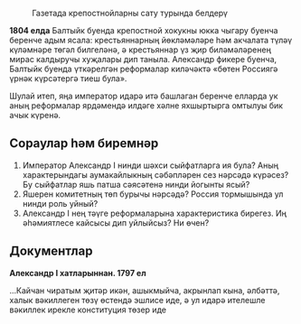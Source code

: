 <figure data-bbox="[51, 52, 850, 512]" data-page="9"><figcaption>Газетада крепостнойларны сату турында белдерү</figcaption></figure>

**1804 елда** Балтыйк буенда крепостной хокукны юкка чыгару буенча беренче адым ясала: крестьяннарның йөкләмәләре һәм акчалата түләү күләмнәре төгәл билгеләнә, ә крестьяннар үз җир биләмәләренең мирас калдыручы хуҗалары дип таныла. Александр фикере буенча, Балтыйк буенда үткәрелгән реформалар киләчәктә «бөтен Россиягә үрнәк күрсәтергә тиеш була».

Шулай итеп, яңа император идарә итә башлаган беренче елларда ук аның реформалар ярдәмендә илдәге хәлне яхшыртырга омтылуы бик ачык күренә.

## Сораулар һәм биремнәр

1. Император Александр І нинди шәхси сыйфатларга ия була? Аның характерындагы аумакайлыкның сәбәпләрен сез нәрсәдә күрәсез? Бу сыйфатлар яшь патша сәясәтенә нинди йогынты ясый?
2. Яшерен комитетның төп бурычы нәрсәдә? Россия тормышында ул нинди роль уйный?
3. Александр І нең тәүге реформаларына характеристика бирегез. Иң әһәмиятлесе кайсысы дип уйлыйсыз? Ни өчен?

## Документлар

**Александр І хатларыннан. 1797 ел**

...Кайчан чиратым җитәр икән, ашыкмыйча, акрынлап кына, әлбәттә, халык вәкиллеген төзү өстендә эшлисе иде, ә ул идарә ителешле вәкиллек ирекле конституция төзер иде
